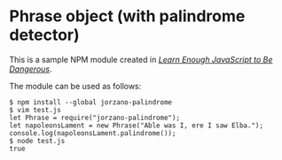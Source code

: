 # Phrase object (with palindrome detector)

This is a sample NPM module created in [*Learn Enough JavaScript to Be Dangerous*](https://www.learnenough.com/javascript-tutorial).

The module can be used as follows:

```
$ npm install --global jorzano-palindrome
$ vim test.js
let Phrase = require("jorzano-palindrome");
let napoleonsLament = new Phrase("Able was I, ere I saw Elba.");
console.log(napoleonsLament.palindrome());
$ node test.js
true
```
